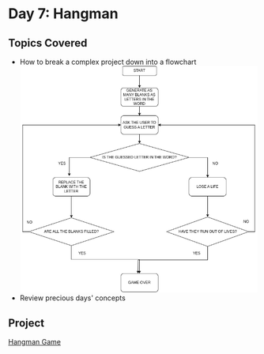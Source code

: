 # Day 7: Hangman

## Topics Covered
- How to break a complex project down into a flowchart\
![Hangman Flowchart Diagram](./Hangman/Hangman_Flowchart.drawio.png)
- Review precious days' concepts


## Project
[Hangman Game](https://github.com/wamwangi-mathenge/100_Days_of_Python/tree/main/Day_7/Hangman/Final_Game)